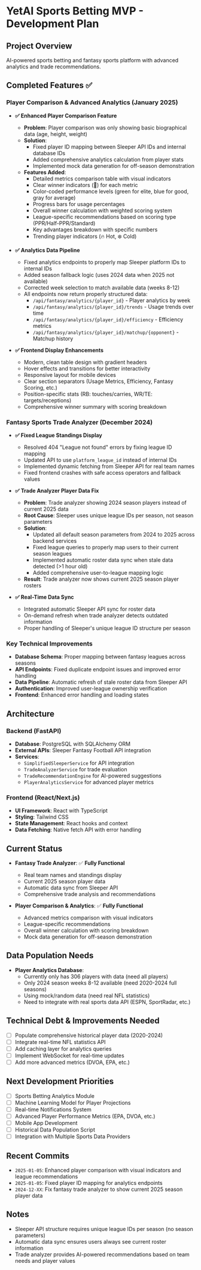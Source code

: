 # YetAI Sports Betting MVP - Development Plan

## Project Overview
AI-powered sports betting and fantasy sports platform with advanced analytics and trade recommendations.

## Completed Features ✅

### Player Comparison & Advanced Analytics (January 2025)
- **✅ Enhanced Player Comparison Feature**
  - **Problem**: Player comparison was only showing basic biographical data (age, height, weight)
  - **Solution**: 
    - Fixed player ID mapping between Sleeper API IDs and internal database IDs
    - Added comprehensive analytics calculation from player stats
    - Implemented mock data generation for off-season demonstration
  - **Features Added**:
    - Detailed metrics comparison table with visual indicators
    - Clear winner indicators (👑) for each metric
    - Color-coded performance levels (green for elite, blue for good, gray for average)
    - Progress bars for usage percentages
    - Overall winner calculation with weighted scoring system
    - League-specific recommendations based on scoring type (PPR/Half-PPR/Standard)
    - Key advantages breakdown with specific numbers
    - Trending player indicators (🔥 Hot, ❄️ Cold)
    
- **✅ Analytics Data Pipeline**
  - Fixed analytics endpoints to properly map Sleeper platform IDs to internal IDs
  - Added season fallback logic (uses 2024 data when 2025 not available)
  - Corrected week selection to match available data (weeks 8-12)
  - All endpoints now return properly structured data:
    - `/api/fantasy/analytics/{player_id}` - Player analytics by week
    - `/api/fantasy/analytics/{player_id}/trends` - Usage trends over time
    - `/api/fantasy/analytics/{player_id}/efficiency` - Efficiency metrics
    - `/api/fantasy/analytics/{player_id}/matchup/{opponent}` - Matchup history

- **✅ Frontend Display Enhancements**
  - Modern, clean table design with gradient headers
  - Hover effects and transitions for better interactivity
  - Responsive layout for mobile devices
  - Clear section separators (Usage Metrics, Efficiency, Fantasy Scoring, etc.)
  - Position-specific stats (RB: touches/carries, WR/TE: targets/receptions)
  - Comprehensive winner summary with scoring breakdown

### Fantasy Sports Trade Analyzer (December 2024)
- **✅ Fixed League Standings Display**
  - Resolved 404 "League not found" errors by fixing league ID mapping
  - Updated API to use `platform_league_id` instead of internal IDs
  - Implemented dynamic fetching from Sleeper API for real team names
  - Fixed frontend crashes with safe access operators and fallback values

- **✅ Trade Analyzer Player Data Fix** 
  - **Problem**: Trade analyzer showing 2024 season players instead of current 2025 data
  - **Root Cause**: Sleeper uses unique league IDs per season, not season parameters
  - **Solution**: 
    - Updated all default season parameters from 2024 to 2025 across backend services
    - Fixed league queries to properly map users to their current season leagues
    - Implemented automatic roster data sync when stale data detected (>1 hour old)
    - Added comprehensive user-to-league mapping logic
  - **Result**: Trade analyzer now shows current 2025 season player rosters

- **✅ Real-Time Data Sync**
  - Integrated automatic Sleeper API sync for roster data
  - On-demand refresh when trade analyzer detects outdated information
  - Proper handling of Sleeper's unique league ID structure per season

### Key Technical Improvements
- **Database Schema**: Proper mapping between fantasy leagues across seasons
- **API Endpoints**: Fixed duplicate endpoint issues and improved error handling  
- **Data Pipeline**: Automatic refresh of stale roster data from Sleeper API
- **Authentication**: Improved user-league ownership verification
- **Frontend**: Enhanced error handling and loading states

## Architecture

### Backend (FastAPI)
- **Database**: PostgreSQL with SQLAlchemy ORM
- **External APIs**: Sleeper Fantasy Football API integration
- **Services**: 
  - `SimplifiedSleeperService` for API integration
  - `TradeAnalyzerService` for trade evaluation
  - `TradeRecommendationEngine` for AI-powered suggestions
  - `PlayerAnalyticsService` for advanced player metrics

### Frontend (React/Next.js)
- **UI Framework**: React with TypeScript
- **Styling**: Tailwind CSS
- **State Management**: React hooks and context
- **Data Fetching**: Native fetch API with error handling

## Current Status
- **Fantasy Trade Analyzer**: ✅ **Fully Functional**
  - Real team names and standings display
  - Current 2025 season player data
  - Automatic data sync from Sleeper API
  - Comprehensive trade analysis and recommendations

- **Player Comparison & Analytics**: ✅ **Fully Functional**
  - Advanced metrics comparison with visual indicators
  - League-specific recommendations
  - Overall winner calculation with scoring breakdown
  - Mock data generation for off-season demonstration

## Data Population Needs
- **Player Analytics Database**:
  - Currently only has 306 players with data (need all players)
  - Only 2024 season weeks 8-12 available (need 2020-2024 full seasons)
  - Using mock/random data (need real NFL statistics)
  - Need to integrate with real sports data API (ESPN, SportRadar, etc.)

## Technical Debt & Improvements Needed
- [ ] Populate comprehensive historical player data (2020-2024)
- [ ] Integrate real-time NFL statistics API
- [ ] Add caching layer for analytics queries
- [ ] Implement WebSocket for real-time updates
- [ ] Add more advanced metrics (DVOA, EPA, etc.)

## Next Development Priorities
- [ ] Sports Betting Analytics Module
- [ ] Machine Learning Model for Player Projections
- [ ] Real-time Notifications System
- [ ] Advanced Player Performance Metrics (EPA, DVOA, etc.)
- [ ] Mobile App Development
- [ ] Historical Data Population Script
- [ ] Integration with Multiple Sports Data Providers

## Recent Commits
- `2025-01-05`: Enhanced player comparison with visual indicators and league recommendations
- `2025-01-05`: Fixed player ID mapping for analytics endpoints
- `2024-12-XX`: Fix fantasy trade analyzer to show current 2025 season player data

## Notes
- Sleeper API structure requires unique league IDs per season (no season parameters)
- Automatic data sync ensures users always see current roster information
- Trade analyzer provides AI-powered recommendations based on team needs and player values

